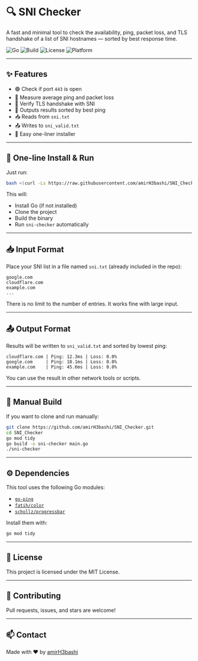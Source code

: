 
# 🔍 SNI Checker

A fast and minimal tool to check the availability, ping, packet loss, and TLS handshake of a list of SNI hostnames — sorted by best response time.

![Go](https://img.shields.io/badge/Go-1.22+-00ADD8?logo=go&logoColor=white)
![Build](https://img.shields.io/badge/build-passing-brightgreen)
![License](https://img.shields.io/github/license/amirH3bashi/SNI_Checker)
![Platform](https://img.shields.io/badge/platform-Linux%20%7C%20macOS%20%7C%20WSL-lightgrey)

---

## ✨ Features

- 🟢 Check if port `443` is open
- 📶 Measure average ping and packet loss
- 🔐 Verify TLS handshake with SNI
- 📄 Outputs results sorted by best ping
- 📥 Reads from `sni.txt`
- 📤 Writes to `sni_valid.txt`
- 🚀 Easy one-liner installer

---

## 🚀 One-line Install & Run

Just run:

```bash
bash <(curl -Ls https://raw.githubusercontent.com/amirH3bashi/SNI_Checker/main/install.sh)
````

This will:

* Install Go (if not installed)
* Clone the project
* Build the binary
* Run `sni-checker` automatically

---

## 📥 Input Format

Place your SNI list in a file named `sni.txt` (already included in the repo):

```
google.com
cloudflare.com
example.com
...
```

There is no limit to the number of entries. It works fine with large input.

---

## 📤 Output Format

Results will be written to `sni_valid.txt` and sorted by lowest ping:

```
cloudflare.com | Ping: 12.3ms | Loss: 0.0%
google.com     | Ping: 18.1ms | Loss: 0.0%
example.com    | Ping: 45.6ms | Loss: 0.0%
```

You can use the result in other network tools or scripts.

---

## 🧱 Manual Build

If you want to clone and run manually:

```bash
git clone https://github.com/amirH3bashi/SNI_Checker.git
cd SNI_Checker
go mod tidy
go build -o sni-checker main.go
./sni-checker
```

---

## ⚙ Dependencies

This tool uses the following Go modules:

* [`go-ping`](https://github.com/go-ping/ping)
* [`fatih/color`](https://github.com/fatih/color)
* [`schollz/progressbar`](https://github.com/schollz/progressbar)

Install them with:

```bash
go mod tidy
```

---

## 📝 License

This project is licensed under the MIT License.

---

## 🤝 Contributing

Pull requests, issues, and stars are welcome!

---

## 📫 Contact

Made with ❤️ by [amirH3bashi](https://github.com/amirH3bashi)

